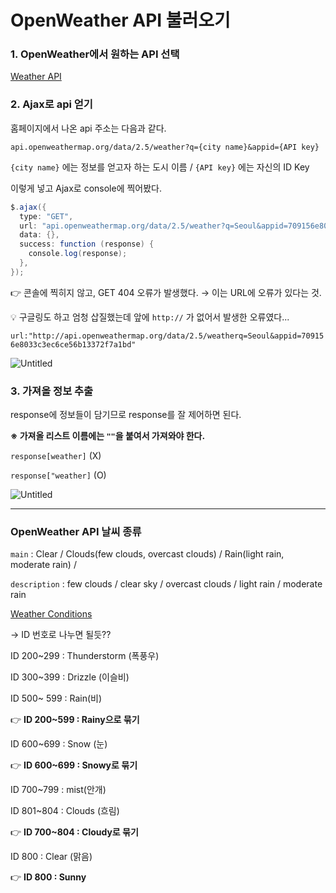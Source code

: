 # OpenWeather API 불러오기

### 1. OpenWeather에서 원하는 API 선택

[Weather API](https://openweathermap.org/api)

### 2. Ajax로 api 얻기

홈페이지에서 나온 api 주소는 다음과 같다.

`api.openweathermap.org/data/2.5/weather?q={city name}&appid={API key}`

`{city name}` 에는 정보를 얻고자 하는 도시 이름 / `{API key}` 에는 자신의 ID Key

이렇게 넣고 Ajax로 console에 찍어봤다.

```java
$.ajax({
  type: "GET",
  url: "api.openweathermap.org/data/2.5/weather?q=Seoul&appid=709156e8033c3ec6ce56b13372f7a1bd",
  data: {},
  success: function (response) {
    console.log(response);
  },
});
```

👉 콘솔에 찍히지 않고, GET 404 오류가 발생했다. → 이는 URL에 오류가 있다는 것.

💡 구글링도 하고 엄청 삽질했는데 앞에 `http://` 가 없어서 발생한 오류였다...

`url:"http://api.openweathermap.org/data/2.5/weatherq=Seoul&appid=709156e8033c3ec6ce56b13372f7a1bd"`

![Untitled](https://s3-us-west-2.amazonaws.com/secure.notion-static.com/25844755-56cc-4614-8ea2-be124696e62d/Untitled.png)

### 3. 가져올 정보 추출

response에 정보들이 담기므로 response를 잘 제어하면 된다.

**※ 가져올 리스트 이름에는 `""`을 붙여서 가져와야 한다.**

`response[weather]` (X)

`response["weather]` (O)

![Untitled](https://s3-us-west-2.amazonaws.com/secure.notion-static.com/1df2bfc3-11ee-4869-9b33-072e1032ad53/Untitled.png)

---

### OpenWeather API 날씨 종류

`main` : Clear / Clouds(few clouds, overcast clouds) / Rain(light rain, moderate rain) / 

`description` : few clouds / clear sky / overcast clouds / light rain / moderate rain

[Weather Conditions](https://openweathermap.org/weather-conditions)

→ ID 번호로 나누면 될듯??

ID 200~299 : Thunderstorm (폭풍우)

ID 300~399 : Drizzle (이슬비)

ID 500~ 599 : Rain(비)

👉 **ID 200~599 : Rainy으로 묶기**

ID 600~699 : Snow (눈)

👉 **ID 600~699 : Snowy로 묶기**

ID 700~799 : mist(안개)

ID 801~804 : Clouds (흐림)

👉 **ID 700~804 : Cloudy로 묶기**

ID 800 : Clear (맑음)

👉 **ID 800 : Sunny**
